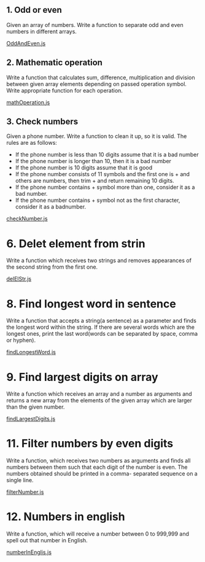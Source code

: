 ## 1. Odd or even

Given an array of numbers. Write a function to separate odd and even numbers in different arrays.

[OddAndEven.js](OddAndEven.js)

## 2. Mathematic operation

Write a function that calculates sum, difference, multiplication and division between given array
elements depending on passed operation symbol. Write appropriate function for each operation.

[mathOperation.js](mathOperation.js)

## 3. Check numbers

Given a phone number. Write a function to clean it up, so it is valid. The rules are as follows:

- If the phone number is less than 10 digits assume that it is a bad number
- If the phone number is longer than 10, then it is a bad number
- If the phone number is 10 digits assume that it is good
- If the phone number consists of 11 symbols and the first one is + and others are numbers, then trim +
  and return remaining 10 digits.
- If the phone number contains + symbol more than one, consider it as a bad number.
- If the phone number contains + symbol not as the first character, consider it as a badnumber.

[checkNumber.js](checkNumber.js)

# 6. Delet element from strin

Write a function which receives two strings and removes appearances of the second string from the
first one.

[delElStr.js](delElStr.js)

# 8. Find longest word in sentence

Write a function that accepts a string(a sentence) as a parameter and finds the longest word within
the string. If there are several words which are the longest ones, print the last word(words can be
separated by space, comma or hyphen).

[findLongestWord.js](findLongestWord.js)

# 9. Find largest digits on array

Write a function which receives an array and a number as arguments and returns a new array from
the elements of the given array which are larger than the given number.

[findLargestDigits.js](findLargestDigits.js)

# 11. Filter numbers by even digits

Write a function, which receives two numbers as arguments and finds all numbers between them such that each digit of the number is even. The numbers obtained should be printed in a comma- separated sequence on a single line.

[filterNumber.js](filterNumber.js)

# 12. Numbers in english

Write a function, which will receive a number between 0 to 999,999 and spell out that number in
English.

[numberInEnglis.js](numberInEnglis.js)
